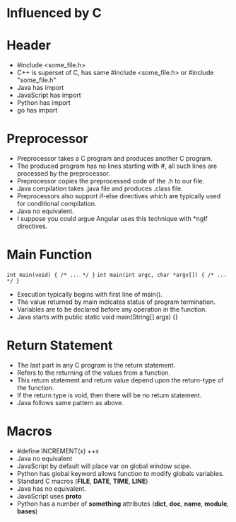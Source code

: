 # Influenced by C

# Header 
- #include <some_file.h>
- C++ is superset of C, has same #include <some_file.h> or #include "some_file.h"
- Java has import
- JavaScript has import
- Python has import
- go has import

# Preprocessor
- Preprocessor takes a C program and produces another C program.
- The produced program has no lines starting with #, all such lines are processed by the preprocessor.
- Preprocessor copies the preprocessed code of the .h to our file.
- Java compilation takes .java file and produces .class file.
- Preprocessors also support if-else directives which are typically used for conditional compilation.
- Java no equivalent.
- I suppose you could argue Angular uses this technique with *ngIf directives.


# Main Function
```int main(void) { /* ... */ }```
```int main(int argc, char *argv[]) { /* ... */ }```
- Execution typically begins with first line of main(). 
- The value returned by main indicates status of program termination.
- Variables are to be declared before any operation in the function.
- Java starts with public static void main(String[] args) {}

# Return Statement
- The last part in any C program is the return statement. 
- Refers to the returning of the values from a function. 
- This return statement and return value depend upon the return-type of the function. 
- If the return type is void, then there will be no return statement.
- Java follows same pattern as above.

# Macros
- #define INCREMENT(x) ++x 
- Java no equivalent
- JavaScript by default will place var on global window scipe.
- Python has global keyword allows function to modify globals variables.
- Standard C macros (__FILE__, __DATE__, __TIME__, __LINE__)
- Java has no equivalent.
- JavaScript uses __proto__
- Python has a number of __something__ attributes (__dict__, __doc__, __name__, __module__, __bases__)

